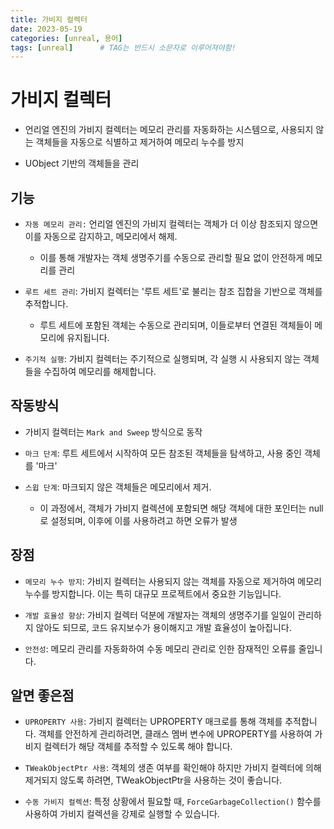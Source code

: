 ```yaml
---
title: 가비지 컬렉터
date: 2023-05-19
categories: [unreal, 용어]
tags: [unreal]		# TAG는 반드시 소문자로 이루어져야함!
---
```


# 가비지 컬렉터

* 언리얼 엔진의 가비지 컬렉터는 메모리 관리를 자동화하는 시스템으로, 사용되지 않는 객체들을 자동으로 식별하고 제거하여 메모리 누수를 방지

* UObject 기반의 객체들을 관리

## 기능

* `자동 메모리 관리:` 언리얼 엔진의 가비지 컬렉터는 객체가 더 이상 참조되지 않으면 이를 자동으로 감지하고, 메모리에서 해제. 
  * 이를 통해 개발자는 객체 생명주기를 수동으로 관리할 필요 없이 안전하게 메모리를 관리

* `루트 세트 관리`: 가비지 컬렉터는 '루트 세트'로 불리는 참조 집합을 기반으로 객체를 추적합니다. 
  * 루트 세트에 포함된 객체는 수동으로 관리되며, 이들로부터 연결된 객체들이 메모리에 유지됩니다.

* `주기적 실행`: 가비지 컬렉터는 주기적으로 실행되며, 각 실행 시 사용되지 않는 객체들을 수집하여 메모리를 해제합니다.

## 작동방식

* 가비지 컬렉터는 `Mark and Sweep` 방식으로 동작

* `마크 단계`: 루트 세트에서 시작하여 모든 참조된 객체들을 탐색하고, 사용 중인 객체를 '마크'

* `스윕 단계`: 마크되지 않은 객체들은 메모리에서 제거. 
  * 이 과정에서, 객체가 가비지 컬렉션에 포함되면 해당 객체에 대한 포인터는 null로 설정되며, 이후에 이를 사용하려고 하면 오류가 발생


## 장점 

* `메모리 누수 방지`: 가비지 컬렉터는 사용되지 않는 객체를 자동으로 제거하여 메모리 누수를 방지합니다. 이는 특히 대규모 프로젝트에서 중요한 기능입니다.

* `개발 효율성 향상`: 가비지 컬렉터 덕분에 개발자는 객체의 생명주기를 일일이 관리하지 않아도 되므로, 코드 유지보수가 용이해지고 개발 효율성이 높아집니다.

* `안전성`: 메모리 관리를 자동화하여 수동 메모리 관리로 인한 잠재적인 오류를 줄입니다.


## 알면 좋은점

* `UPROPERTY 사용`: 가비지 컬렉터는 UPROPERTY 매크로를 통해 객체를 추적합니다. 객체를 안전하게 관리하려면, 클래스 멤버 변수에 UPROPERTY를 사용하여 가비지 컬렉터가 해당 객체를 추적할 수 있도록 해야 합니다.

* `TWeakObjectPtr 사용`: 객체의 생존 여부를 확인해야 하지만 가비지 컬렉터에 의해 제거되지 않도록 하려면, TWeakObjectPtr을 사용하는 것이 좋습니다.

* `수동 가비지 컬렉션`: 특정 상황에서 필요할 때, `ForceGarbageCollection()` 함수를 사용하여 가비지 컬렉션을 강제로 실행할 수 있습니다.